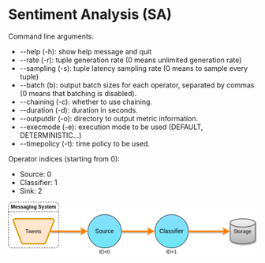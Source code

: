 # Sentiment Analysis (SA)

Command line arguments:

* --help (-h): show help message and quit
* --rate (-r): tuple generation rate (0 means unlimited generation rate)
* --sampling (-s): tuple latency sampling rate (0 means to sample every tuple)
* --batch (b): output batch sizes for each operator, separated by commas (0
means that batching is disabled).
* --chaining (-c): whether to use chaining.
* --duration (-d): duration in seconds.
* --outputdir (-o): directory to output metric information.
* --execmode (-e): execution mode to be used (DEFAULT, DETERMINISTIC...)
* --timepolicy (-t): time policy to be used.

Operator indices (starting from 0):

* Source: 0
* Classifier: 1
* Sink: 2

![](sa.png)
